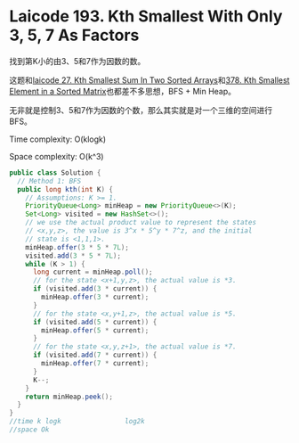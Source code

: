 # Laicode 193. Kth Smallest With Only 3, 5, 7 As Factors

找到第K小的由3、5和7作为因数的数。

这题和[laicode 27. Kth Smallest Sum In Two Sorted Arrays](laicode-27-Kth-Smallest-Sum-In-Two-Sorted-Arrays.md)和[378. Kth Smallest Element in a Sorted Matrix](378-Kth-Smallest-Element-Sorted-Matrix.md)也都差不多思想，BFS + Min Heap。

无非就是控制3、5和7作为因数的个数，那么其实就是对一个三维的空间进行BFS。

Time complexity: O(klogk)

Space complexity: O(k^3)

```java
public class Solution {
  // Method 1: BFS
  public long kth(int K) {
    // Assumptions: K >= 1.
    PriorityQueue<Long> minHeap = new PriorityQueue<>(K);
    Set<Long> visited = new HashSet<>();
    // we use the actual product value to represent the states
    // <x,y,z>, the value is 3^x * 5^y * 7^z, and the initial
    // state is <1,1,1>.
    minHeap.offer(3 * 5 * 7L);
    visited.add(3 * 5 * 7L);
    while (K > 1) {
      long current = minHeap.poll();
      // for the state <x+1,y,z>, the actual value is *3.
      if (visited.add(3 * current)) {
        minHeap.offer(3 * current);
      }
      // for the state <x,y+1,z>, the actual value is *5.
      if (visited.add(5 * current)) {
        minHeap.offer(5 * current);
      }
      // for the state <x,y,z+1>, the actual value is *7.
      if (visited.add(7 * current)) {
        minHeap.offer(7 * current);
      }
      K--;
    }
    return minHeap.peek();
  }
}
//time k logk                log2k
//space Ok
```